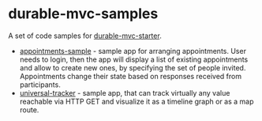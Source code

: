 # durable-mvc-samples

A set of code samples for [durable-mvc-starter](https://github.com/scale-tone/durable-mvc-starter).

* [appointments-sample](https://github.com/scale-tone/durable-mvc-samples/tree/main/appointments-sample) - sample app for arranging appointments. User needs to login, then the app will display a list of existing appointments and allow to create new ones, by specifying the set of people invited. Appointments change their state based on responses received from participants.
* [universal-tracker](https://github.com/scale-tone/durable-mvc-samples/tree/main/universal-tracker) - sample app, that can track virtually any value reachable via HTTP GET and visualize it as a timeline graph or as a map route.
